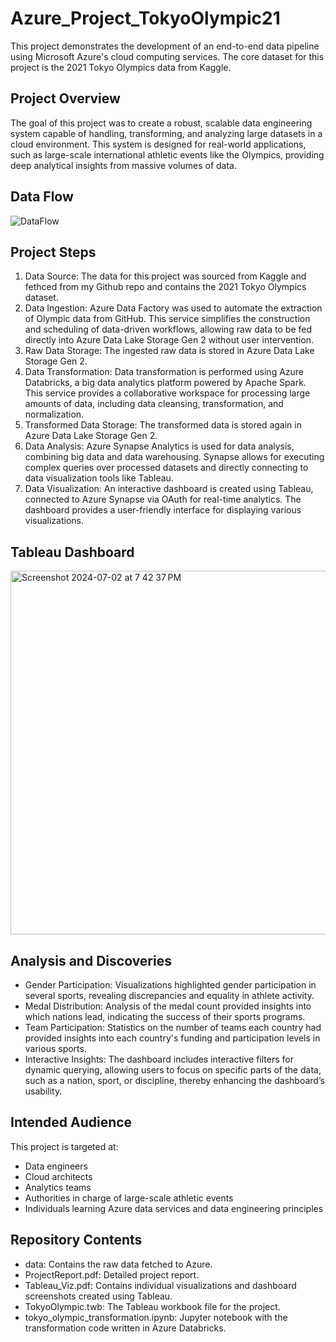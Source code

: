 # Azure_Project_TokyoOlympic21
This project demonstrates the development of an end-to-end data pipeline using Microsoft Azure's cloud computing services. The core dataset for this project is the 2021 Tokyo Olympics data from Kaggle.

## Project Overview
The goal of this project was to create a robust, scalable data engineering system capable of handling, transforming, and analyzing large datasets in a cloud environment. This system is designed for real-world applications, such as large-scale international athletic events like the Olympics, providing deep analytical insights from massive volumes of data.

## Data Flow
![DataFlow](https://github.com/JigyashuSaravta/Azure_Project_TokyoOlympic21/assets/105642798/ca956e18-0a94-4909-a26f-b45f3be7ce7c)

## Project Steps
1. Data Source: The data for this project was sourced from Kaggle and fethced from my Github repo and contains the 2021 Tokyo Olympics dataset.
2. Data Ingestion: Azure Data Factory was used to automate the extraction of Olympic data from GitHub. This service simplifies the construction and scheduling of data-driven workflows, allowing raw data to be fed directly into Azure Data Lake Storage Gen 2 without user intervention.
3. Raw Data Storage: The ingested raw data is stored in Azure Data Lake Storage Gen 2.
4. Data Transformation: Data transformation is performed using Azure Databricks, a big data analytics platform powered by Apache Spark. This service provides a collaborative workspace for processing large amounts of data, including data cleansing, transformation, and normalization.
5. Transformed Data Storage: The transformed data is stored again in Azure Data Lake Storage Gen 2.
6. Data Analysis: Azure Synapse Analytics is used for data analysis, combining big data and data warehousing. Synapse allows for executing complex queries over processed datasets and directly connecting to data visualization tools like Tableau.
7. Data Visualization: An interactive dashboard is created using Tableau, connected to Azure Synapse via OAuth for real-time analytics. The dashboard provides a user-friendly interface for displaying various visualizations.

## Tableau Dashboard
<img width="582" alt="Screenshot 2024-07-02 at 7 42 37 PM" src="https://github.com/JigyashuSaravta/Azure_Project_TokyoOlympic21/assets/105642798/0c1753b6-dd45-4f88-89db-8d54daf944ce">


## Analysis and Discoveries
- Gender Participation: Visualizations highlighted gender participation in several sports, revealing discrepancies and equality in athlete activity.
- Medal Distribution: Analysis of the medal count provided insights into which nations lead, indicating the success of their sports programs.
- Team Participation: Statistics on the number of teams each country had provided insights into each country's funding and participation levels in various sports.
- Interactive Insights: The dashboard includes interactive filters for dynamic querying, allowing users to focus on specific parts of the data, such as a nation, sport, or discipline, thereby enhancing the dashboard’s usability.

## Intended Audience
This project is targeted at:

- Data engineers
- Cloud architects
- Analytics teams
- Authorities in charge of large-scale athletic events
- Individuals learning Azure data services and data engineering principles

## Repository Contents

- data: Contains the raw data fetched to Azure.
- ProjectReport.pdf: Detailed project report.
- Tableau_Viz.pdf: Contains individual visualizations and dashboard screenshots created using Tableau.
- TokyoOlympic.twb: The Tableau workbook file for the project.
- tokyo_olympic_transformation.ipynb: Jupyter notebook with the transformation code written in Azure Databricks.

